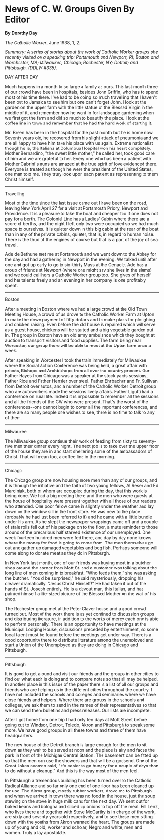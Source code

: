 News of C. W. Groups Given By Editor
====================================

**By Dorothy Day**

*The Catholic Worker*, June 1938, 1, 2.

*Summary: A series of stories about the work of Catholic Worker groups
she recently visited on a speaking trip: Portsmouth and Newport, RI;
Boston and Worchester, MA; Milwaukee; Chicago; Rochester, NY; Detroit;
and Pittsburgh. (DDLW \#335).*

DAY AFTER DAY

Much happens in a month to so large a family as ours. This last month
three of our crowd have been in hospitals, besides John Griffin, who has
to spend most of his time there. I've had to be doing so much travelling
that I haven't been out to Jamaica to see him but one can't forget John.
I look at the garden on the upper farm with the little statue of the
Blessed Virgin in the middle of it, and remember how he went in for
landscape gardening when we first got the farm and did so much to
beautify the place. I look at the coffee line in town and remember that
he had the hard work of starting it.

Mr. Breen has been in the hospital for the past month but he is home
now. Seventy years old, he recovered from his slight attack of pneumonia
and we are all happy to have him take his place with us again. Extreme
nationalist though he is, the Italians at Columbus Hospital won his
heart completely. Mother Bernardino, "the sweet little mother," he
called her, took good care of him and we are grateful to her. Every one
who has been a patient with Mother Cabrini's nuns are amazed at the true
spirit of love evidenced there. Everyone is treated as though he were
the president of the United States, one man told me. They truly look
upon each patient as representing to them Christ himself.

****

Travelling

Most of the time since the last issue came out I have been on the road,
leaving New York April 27 for a visit at Portsmouth Priory, Newport and
Providence. It is a pleasure to take the boat and cheaper too if one
does not pay for a berth. The Colonial Line has a Ladies' Cabin where
there are a score of berths, and the night I left only two were occupied
so we had much space to ourselves. It is quieter down in this big cabin
at the rear of the boat than in any of the private cabins, quieter, that
is, in regard to human noise. There is the thud of the engines of course
but that is a part of the joy of sea travel.

Ade de Bethune met me at Portsmouth and we went down to the Abbey for
the day and had a gathering in Newport in the evening. We talked until
after one and got up early to go to six-thirty Mass at the Cenacle. Ade
has a group of friends at Newport (where one might say she lives in the
slums) and we could call hers a Catholic Worker group too. She gives of
herself and her talents freely and an evening in her company is one
profitably spent.

****

Boston

After a meeting in Boston where we had a large crowd at the Old Town
Meeting House, a crowd of us drove to the Catholic Worker Farm at Upton
to make the down payment of fifty dollars and to make plans for
ploughing and chicken raising. Even before the old house is repaired
which will serve as a guest house, chickens will be started and a big
vegetable garden put in. The group in Boston have an old army ambulance
which they bought at auction to transport visitors and food supplies.
The farm being near Worcester, our group there will be able to meet at
the Upton farm once a week.

After speaking in Worcester I took the train immediately for Milwaukee
where the Social Action Conference was being held, a great affair with
priests, Bishops and Archbishops from all over the country present. Our
Father Hayes from Chicago was a speaker at the stock yards sessions,
Father Rice and Father Hensler over steel. Father Ehrbacher and Fr.
Sullivan from Detroit over autos, and a number of the Catholic Worker
Detroit group who are autoworkers made the sessions lively affairs.
Father Ligutti had a conference on rural life. Indeed it is impossible
to remember all the sessions and all the friends of the CW who were
present. That's the worst of the conferences--one cannot begin to cover
all the important conferences, and there are so many people one wishes
to see, there is no time to talk to any of them.

****

Milwaukee

The Milwaukee group continue their work of feeding from sixty to
seventy-five men their dinner every night. The next job is to take over
the upper floor of the house they are in and start sheltering some of
the ambassadors of Christ. That will mean too, a coffee line in the
morning.

****

Chicago

The Chicago group are now housing more men than any of our groups, and
it is through the initiative and the faith of two young fellows, Al
Reser and Ed Marciniak, both of whom are occupied during the day, that
this work is being done. We had a big meeting there and the men who were
guests at the house of hospitality were present together with all those
of our readers who attended. One poor fellow came in slightly under the
weather and lay down on the window sill in the front store. He was new
to the place (probably he had just been referred to it) and he came with
a little bundle under his arm. As he slept the newspaper wrappings came
off and a couple of stale rolls fell out of his package on to the floor,
a mute reminder to those around of the precarious half starved existence
of our unemployed. One week fourteen hundred men were fed there, and day
by day none knows where the money for food is going to come from. The
men themselves go out and gather up damaged vegetables and beg fish.
Perhaps someone will come along to donate meat as they do in Pittsburgh.

In New York last month, one of our friends was buying meat in a butcher
shop around the corner from Mott St. and a customer was talking about
the long line of men coming in to breakfast. "Who feeds them," she was
asking the butcher. "You'd be surprised," he said mysteriously, dropping
his cleaver dramatically. "Jesus Christ Himself!" He had taken it out of
the hands of St. Joseph entirely. He is a devout man, this Italian, and
has painted himself a life-sized picture of the Blessed Mother on the
wall of his shop.

The Rochester group met at the Peter Claver house and a good crowd
turned out. Most of the work there is as yet confined to discussion
groups and distributing literature, in addition to the works of mercy
each one is able to perform personally. There is an opportunity to have
meetings at the Municipal Lodging House, discussions preceded by
entertainment, so some local talent must be found before the meetings
get under way. There is a good opportunity there to distribute
literature among the unemployed and start a Union of the Unemployed as
they are doing in Chicago and Pittsburgh.

****

Pittsburgh

It is good to get around and visit our friends and the groups in other
cities to find out what each is doing and to compare notes so that all
may be helped. In another place in this issue of the paper there is a
list of all our groups and friends who are helping us in the different
cities throughout the country. I have not included the schools and
colleges and seminaries where we have close friends and helpers. Where
there are groups in the schools and colleges, we ask them to send in the
names of their representatives so that we can send them bulletins and
press releases. Our lists are incomplete.

After I got home from one trip I had only ten days at Mott Street before
going out to Windsor, Detroit, Toledo, Akron and Pittsburgh to speak
some more. We have good groups in all these towns and three of them have
headquarters.

The new house of the Detroit branch is large enough for the men to sit
down as they wait to be served at noon and the place is airy and faces
the park in front of the Michigan Central Station. The basement can be
fitted up so that the men can use the showers and that will be a
godsend. One of the Great Lakes seamen said, "It's easier to go hungry
for a couple of days than to do without a cleanup." And this is the way
most of the men feel.

In Pittsburgh a tremendous building has been turned over to the Catholic
Radical Alliance and so far only one end of one floor has been cleaned
up for use. The Akron group, mostly rubber workers, drove me to
Pittsburgh and when we arrived in town there was no food in the house,
just the soup stewing on the stove in huge milk cans for the next day.
We sent out for baked beans and bologna and sliced up onions to top off
the meal. Bill Lenz, who lives there and together with Steve McCarthy is
in charge of the work, are sixty and seventy years old respectively, and
to see these men sitting down with the youths from Akron warmed the
heart. The groups are made up of young and old, worker and scholar,
Negro and white, men and women. Truly a lay apostolate.
